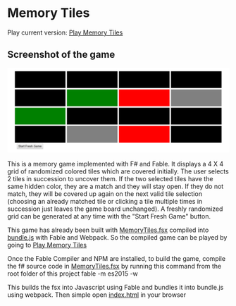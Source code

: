 # Memory Tiles

Play current version: [Play Memory Tiles](http://htmlpreview.github.io/?https://github.com/priort/memory-tiles/blob/master/public/index.html)

## Screenshot of the game
![Memory tiles screenshot](./memoryTiles.PNG)

This is a memory game implemented with F# and Fable. 
It displays a 4 X 4 grid of randomized colored tiles which are covered initially. The user selects 2 tiles in succession to uncover them. If the two selected tiles have the same hidden color, they are a match and they will stay open. If they do not match, they will be covered up again on the next valid tile selection (choosing an already matched tile or clicking a tile multiple times in succession just leaves the game board unchanged).
A freshly randomized grid can be generated at any time with the "Start Fresh Game" button.

This game has already been built with [MemoryTiles.fsx](./src/MemoryTiles.fsx) compiled into [bundle.js](./public/bundle.js) with Fable and Webpack. So the compiled game can be played by going to 
[Play Memory Tiles](http://htmlpreview.github.io/?https://github.com/priort/memory-tiles/blob/master/public/index.html)


Once the Fable Compiler and NPM are installed, to build the game, compile the f# source code in [MemoryTiles.fsx](./src/MemoryTiles.fsx)
by running this command from the root folder of this project
fable -m es2015 -w

This builds the fsx into Javascript using Fable and bundles it into bundle.js using webpack.
Then simple open [index.html](./public/index.html) in your browser
